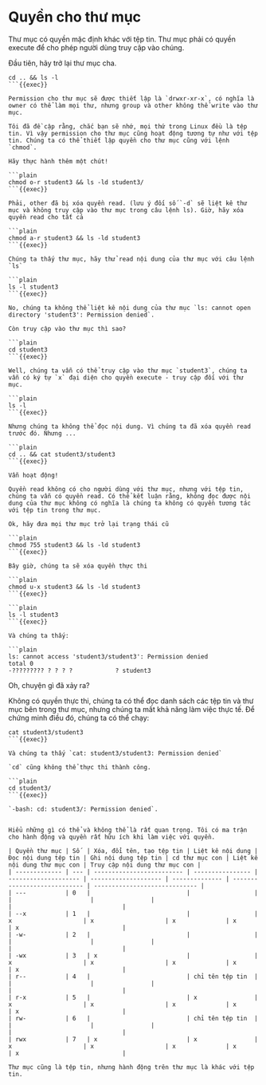 # Quyền cho thư mục

Thư mục có quyền mặc định khác với tệp tin. Thư mục phải có quyền execute để cho phép người dùng truy cập vào chúng.

Đầu tiên, hãy trở lại thư mục cha.

```plain
cd .. && ls -l
```{{exec}}

Permission cho thư mục sẽ được thiết lập là `drwxr-xr-x`, có nghĩa là owner có thể làm mọi thư, nhưng group và other không thể write vào thư mục.

Tôi đã đề cập rằng, chắc bạn sẽ nhớ, mọi thứ trong Linux đều là tệp tin. Vì vậy permission cho thư mục cũng hoạt động tương tự như với tệp tin. Chúng ta có thể thiết lập quyền cho thư mục cũng với lệnh `chmod`.

Hãy thực hành thêm một chút!

```plain
chmod o-r student3 && ls -ld student3/
```{{exec}}

Phải, other đã bị xóa quyền read. (lưu ý đối số `-d` sẽ liệt kê thư mục và không truy cập vào thư mục trong câu lệnh ls). Giờ, hãy xóa quyền read cho tất cả

```plain
chmod a-r student3 && ls -ld student3
```{{exec}}

Chúng ta thấy thư mục, hãy thử read nội dung của thư mục với câu lệnh `ls`

```plain
ls -l student3
```{{exec}}

No, chúng ta không thể liệt kê nội dung của thư mục `ls: cannot open directory 'student3': Permission denied`.

Còn truy cập vào thư mục thì sao?

```plain
cd student3
```{{exec}}

Well, chúng ta vẫn có thể truy cập vào thư mục `student3`, chúng ta vẫn có ký tự `x` đại diện cho quyền execute - truy cập đối với thư mục.

```plain
ls -l
```{{exec}}

Nhưng chúng ta không thể đọc nội dung. Vì chúng ta đã xóa quyền read trước đó. Nhưng ...

```plain
cd .. && cat student3/student3
```{{exec}}

Vẫn hoạt động!

Quyền read không có cho người dùng với thư mục, nhưng với tệp tin, chúng ta vẫn có quyền read. Có thể kết luận rằng, không đọc được nội dung của thư mục không có nghĩa là chúng ta không có quyền tương tác với tệp tin trong thư mục.

Ok, hãy đưa mọi thư mục trở lại trạng thái cũ

```plain
chmod 755 student3 && ls -ld student3
```{{exec}}

Bây giờ, chúng ta sẽ xóa quyền thực thi

```plain
chmod u-x student3 && ls -ld student3
```{{exec}}

```plain
ls -l student3
```{{exec}}

Và chúng ta thấy:

```plain
ls: cannot access 'student3/student3': Permission denied
total 0
-????????? ? ? ? ?            ? student3
```

Oh, chuyện gì đã xảy ra?

Không có quyền thực thi, chúng ta có thể đọc danh sách các tệp tin và thư mục bên trong thư mục, nhưng chúng ta mất khả năng làm việc thực tế. Để chứng minh điều đó, chúng ta có thể chạy:

```plain
cat student3/student3
```{{exec}}

Và chúng ta thấy `cat: student3/student3: Permission denied`

`cd` cũng không thể thực thi thành công.

```plain
cd student3/
```{{exec}}

`-bash: cd: student3/: Permission denied`.


Hiểu những gì có thể và không thể là rất quan trọng. Tôi có ma trận cho hành động và quyền rất hữu ích khi làm việc với quyền.

| Quyền thư mục | Số  | Xóa, đổi tên, tạo tệp tin | Liệt kê nội dung | Đọc nội dung tệp tin | Ghi nội dung tệp tin | cd thư mục con | Liệt kê nội dung thư mục con | Truy cập nội dung thư mục con |
| ------------- | --- | ------------------------- | ---------------- | -------------------- | -------------------- | -------------- | ---------------------------- | ----------------------------- |
| ---           | 0   |                           |                  |                      |                      |                |                              |                               |
| --x           | 1   |                           |                  | x                    | x                    | x              | x                            | x                             |
| -w-           | 2   |                           |                  |                      |                      |                |                              |                               |
| -wx           | 3   | x                         |                  | x                    | x                    | x              | x                            | x                             |
| r--           | 4   |                           | chỉ tên tệp tin  |                      |                      |                |                              |                               |
| r-x           | 5   |                           | x                | x                    | x                    | x              | x                            | x                             |
| rw-           | 6   |                           | chỉ tên tệp tin  |                      |                      |                |                              |                               |
| rwx           | 7   | x                         | x                | x                    | x                    | x              | x                            | x                             |

Thư mục cũng là tệp tin, nhưng hành động trên thư mục là khác với tệp tin.
